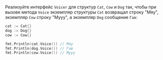 
Реализуйте интерфейс `Voicer` для структур `Cat`, `Cow` и `Dog` так, чтобы при вызове метода `Voice` экземпляр структуры `Cat` возвращал строку "Мяу", экземпляр `Cow` строку "Мууу", а экземпляр `Dog` сообщение `Гав`:

```go
cat := Cat{}
dog := Dog{}
cow := Cow{}

fmt.Println(cat.Voice()) // Мяу
fmt.Println(dog.Voice()) // Гав
fmt.Println(cow.Voice()) // Мууу
```
